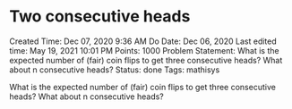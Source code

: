 # Two consecutive heads

Created Time: Dec 07, 2020 9:36 AM
Do Date: Dec 06, 2020
Last edited time: May 19, 2021 10:01 PM
Points: 1000
Problem Statement: What is the expected number of (fair) coin flips to get three consecutive heads? What about n consecutive heads?
Status: done
Tags: mathisys

What is the expected number of (fair) coin flips to get three consecutive heads? What about n consecutive heads?